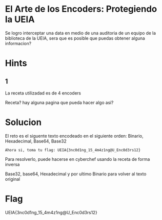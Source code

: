 # El Arte de los Encoders: Protegiendo la UEIA

Se logro interceptar una data en medio de una auditoria de un equipo de la biblioteca de la UEIA, sera que es posible que puedas obtener alguna informacion?

# Hints

## 1

La receta utilizadad es de 4 encoders

Receta? hay alguna pagina que pueda hacer algo asi?


# Solucion

El reto es el siguente texto encodeado en el siguiente orden: Binario, Hexadecimal, Base64, Base32
```
Ahora si, toma tu flag: UEIA{3nc0d1ng_15_4m4z1ng@U_Enc0d3rs12}
```

Para resolverlo, puede hacerse en cyberchef usando la receta de forma inversa

Base32, base64, Hexadecimal y por ultimo Binario para volver al texto original

# Flag

UEIA{3nc0d1ng_15_4m4z1ng@U_Enc0d3rs12}
